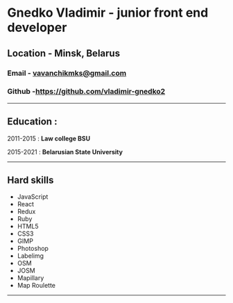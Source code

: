 # Gnedko Vladimir - junior front end developer
## Location - Minsk, Belarus
### Email - vavanchikmks@gmail.com
### Github -https://github.com/vladimir-gnedko2

---
## Education :

2011-2015
: **Law college BSU**

2015-2021
: **Belarusian State University**

---

## Hard skills
- JavaScript
- React
- Redux
- Ruby
- HTML5
- CSS3
- GIMP
- Photoshop
- Labelimg
- OSM
- JOSM
- Mapillary
- Map Roulette

---

